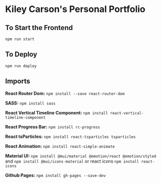# Kiley Carson's Personal Portfolio

## To Start the Frontend
```
npm run start
```

## To Deploy
```
npm run deploy
```

## Imports 

**React Router Dom:** 
`npm install --save react-router-dom`

**SASS:** 
`npm install sass`

**React Vertical Timeline Component:** 
`npm install react-vertical-timeline-component`

**React Progress Bar:** 
`npm install rc-progress`

**React tsParticles:** 
`npm install react-tsparticles tsparticles`

**React Animation:** 
`npm install react-simple-animate`

**Material UI:**
`npm install @mui/material @emotion/react @emotion/styled` and `npm install @mui/icons-material`
or react icons
`npm install react-icons`

**Github Pages:** 
`npm install gh-pages --save-dev`

